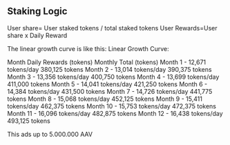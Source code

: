 




## Staking Logic
User share= User staked tokens / total staked tokens
User Rewards=User share x Daily Reward

The linear growth curve is like this:
Linear Growth Curve:

Month	Daily Rewards (tokens)	Monthly Total (tokens)
Month 1	- 12,671 tokens/day	380,125 tokens
Month 2	-  13,014 tokens/day	390,375 tokens
Month 3	- 13,356 tokens/day	400,750 tokens
Month 4	- 13,699 tokens/day	411,000 tokens
Month 5	- 14,041 tokens/day	421,250 tokens
Month 6	- 14,384 tokens/day	431,500 tokens
Month 7	- 14,726 tokens/day	441,775 tokens
Month 8	- 15,068 tokens/day	452,125 tokens
Month 9	- 15,411 tokens/day 462,375 tokens
Month 10 - 15,753 tokens/day 472,375 tokens
Month 11	- 16,096 tokens/day	482,875 tokens
Month 12	- 16,438 tokens/day	493,125 tokens

This ads up to 5.000.000 AAV